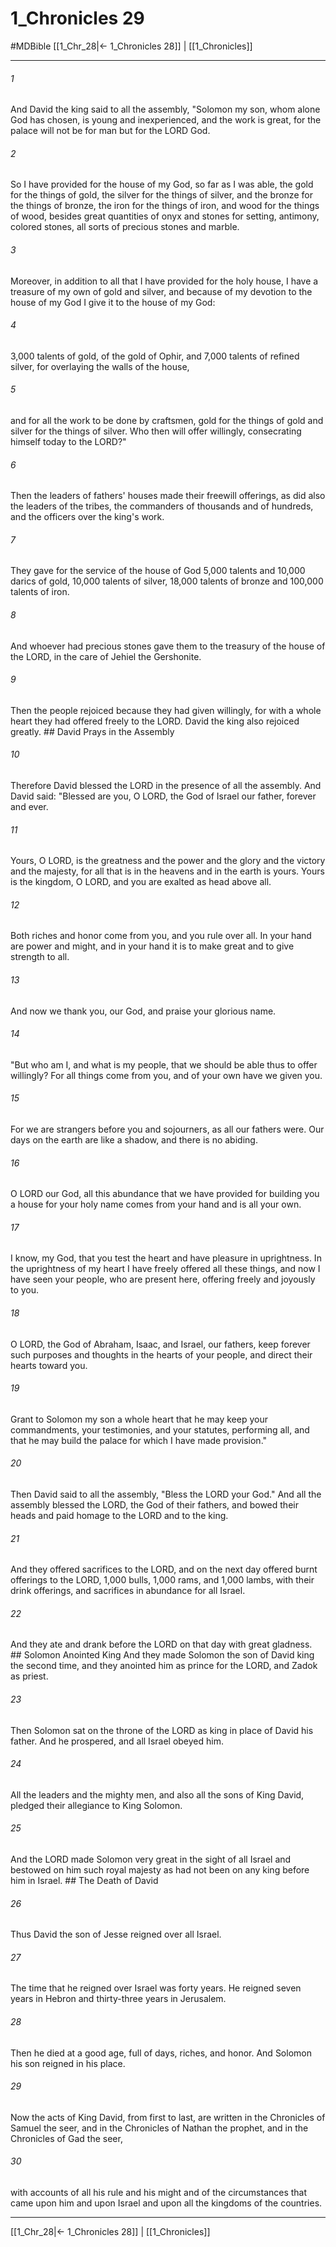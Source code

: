 # 1_Chronicles 29
#MDBible
[[1_Chr_28|← 1_Chronicles 28]] | [[1_Chronicles]]

***

###### 1 
And David the king said to all the assembly, "Solomon my son, whom alone God has chosen, is young and inexperienced, and the work is great, for the palace will not be for man but for the LORD God. 

###### 2 
So I have provided for the house of my God, so far as I was able, the gold for the things of gold, the silver for the things of silver, and the bronze for the things of bronze, the iron for the things of iron, and wood for the things of wood, besides great quantities of onyx and stones for setting, antimony, colored stones, all sorts of precious stones and marble. 

###### 3 
Moreover, in addition to all that I have provided for the holy house, I have a treasure of my own of gold and silver, and because of my devotion to the house of my God I give it to the house of my God: 

###### 4 
3,000 talents of gold, of the gold of Ophir, and 7,000 talents of refined silver, for overlaying the walls of the house, 

###### 5 
and for all the work to be done by craftsmen, gold for the things of gold and silver for the things of silver. Who then will offer willingly, consecrating himself today to the LORD?" 

###### 6 
Then the leaders of fathers' houses made their freewill offerings, as did also the leaders of the tribes, the commanders of thousands and of hundreds, and the officers over the king's work. 

###### 7 
They gave for the service of the house of God 5,000 talents and 10,000 darics of gold, 10,000 talents of silver, 18,000 talents of bronze and 100,000 talents of iron. 

###### 8 
And whoever had precious stones gave them to the treasury of the house of the LORD, in the care of Jehiel the Gershonite. 

###### 9 
Then the people rejoiced because they had given willingly, for with a whole heart they had offered freely to the LORD. David the king also rejoiced greatly. ## David Prays in the Assembly 

###### 10 
Therefore David blessed the LORD in the presence of all the assembly. And David said: "Blessed are you, O LORD, the God of Israel our father, forever and ever. 

###### 11 
Yours, O LORD, is the greatness and the power and the glory and the victory and the majesty, for all that is in the heavens and in the earth is yours. Yours is the kingdom, O LORD, and you are exalted as head above all. 

###### 12 
Both riches and honor come from you, and you rule over all. In your hand are power and might, and in your hand it is to make great and to give strength to all. 

###### 13 
And now we thank you, our God, and praise your glorious name. 

###### 14 
"But who am I, and what is my people, that we should be able thus to offer willingly? For all things come from you, and of your own have we given you. 

###### 15 
For we are strangers before you and sojourners, as all our fathers were. Our days on the earth are like a shadow, and there is no abiding. 

###### 16 
O LORD our God, all this abundance that we have provided for building you a house for your holy name comes from your hand and is all your own. 

###### 17 
I know, my God, that you test the heart and have pleasure in uprightness. In the uprightness of my heart I have freely offered all these things, and now I have seen your people, who are present here, offering freely and joyously to you. 

###### 18 
O LORD, the God of Abraham, Isaac, and Israel, our fathers, keep forever such purposes and thoughts in the hearts of your people, and direct their hearts toward you. 

###### 19 
Grant to Solomon my son a whole heart that he may keep your commandments, your testimonies, and your statutes, performing all, and that he may build the palace for which I have made provision." 

###### 20 
Then David said to all the assembly, "Bless the LORD your God." And all the assembly blessed the LORD, the God of their fathers, and bowed their heads and paid homage to the LORD and to the king. 

###### 21 
And they offered sacrifices to the LORD, and on the next day offered burnt offerings to the LORD, 1,000 bulls, 1,000 rams, and 1,000 lambs, with their drink offerings, and sacrifices in abundance for all Israel. 

###### 22 
And they ate and drank before the LORD on that day with great gladness. ## Solomon Anointed King And they made Solomon the son of David king the second time, and they anointed him as prince for the LORD, and Zadok as priest. 

###### 23 
Then Solomon sat on the throne of the LORD as king in place of David his father. And he prospered, and all Israel obeyed him. 

###### 24 
All the leaders and the mighty men, and also all the sons of King David, pledged their allegiance to King Solomon. 

###### 25 
And the LORD made Solomon very great in the sight of all Israel and bestowed on him such royal majesty as had not been on any king before him in Israel. ## The Death of David 

###### 26 
Thus David the son of Jesse reigned over all Israel. 

###### 27 
The time that he reigned over Israel was forty years. He reigned seven years in Hebron and thirty-three years in Jerusalem. 

###### 28 
Then he died at a good age, full of days, riches, and honor. And Solomon his son reigned in his place. 

###### 29 
Now the acts of King David, from first to last, are written in the Chronicles of Samuel the seer, and in the Chronicles of Nathan the prophet, and in the Chronicles of Gad the seer, 

###### 30 
with accounts of all his rule and his might and of the circumstances that came upon him and upon Israel and upon all the kingdoms of the countries. 

***

[[1_Chr_28|← 1_Chronicles 28]] | [[1_Chronicles]]
